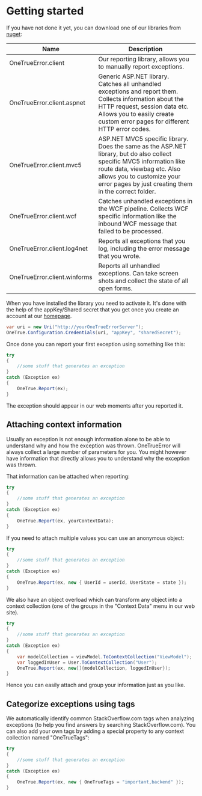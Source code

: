 Getting started
================

If you have not done it yet, you can download one of our libraries from [nuget](https://www.nuget.org/packages?q=onetrueerror.client):

Name | Description
--- | -----
OneTrueError.client | Our reporting library, allows you to manually report exceptions.
OneTrueError.client.aspnet | Generic ASP.NET library. Catches all unhandled exceptions and report them. Collects information about the HTTP request, session data etc. Allows you to easily create custom error pages for different HTTP error codes.
OneTrueError.client.mvc5 | ASP.NET MVC5 specific library. Does the same as the ASP.NET library, but do also collect specific MVC5 information like route data, viewbag etc. Also allows you to customize your error pages by just creating them in the correct folder.
OneTrueError.client.wcf | Catches unhandled exceptions in the WCF pipeline. Collects WCF specific information like the inbound WCF message that failed to be processed.
OneTrueError.client.log4net | Reports all exceptions that you log, including the error message that you wrote.
OneTrueError.client.winforms | Reports all unhandled exceptions. Can take screen shots and collect the state of all open forms.

When you have installed the library you need to activate it. It's done with the help of the appKey/Shared secret that you get once you create an account at our [homepage](http://onetrueerror.com/account/register).

```csharp
var uri = new Uri("http://yourOneTrueErrorServer");
OneTrue.Configuration.Credentials(uri, "appKey", "sharedSecret");
```

Once done you can report your first exception using something like this:

```csharp
try
{
    //some stuff that generates an exception
}
catch (Exception ex)
{
    OneTrue.Report(ex);
}
```

The exception should appear in our web moments after you reported it.

## Attaching context information

Usually an exception is not enough information alone to be able to understand why and how the exception was thrown. OneTrueError will
always collect a large number of parameters for you. You might however have information that directly allows you to understand
why the exception was thrown.

That information can be attached when reporting:

```csharp
try
{
    //some stuff that generates an exception
}
catch (Exception ex)
{
    OneTrue.Report(ex, yourContextData);
}
```

If you need to attach multiple values you can use an anonymous object:

```csharp
try
{
    //some stuff that generates an exception
}
catch (Exception ex)
{
    OneTrue.Report(ex, new { UserId = userId, UserState = state });
}
```

We also have an object overload which can transform any object into a context collection (one of the groups in the "Context Data" menu in our web site).

```csharp
try
{
    //some stuff that generates an exception
}
catch (Exception ex)
{
    var modelCollection = viewModel.ToContextCollection("ViewModel");
    var loggedInUser = User.ToContextCollection("User");
    OneTrue.Report(ex, new[]{modelCollection, loggedInUser});
}
```

Hence you can easily attach and group your information just as you like.

## Categorize exceptions using tags

We automatically identify common StackOverflow.com tags when analyzing exceptions (to help you find answers by searching StackOverflow.com). You can
also add your own tags by adding a special property to any context collection named "OneTrueTags":

```csharp
try
{
    //some stuff that generates an exception
}
catch (Exception ex)
{
    OneTrue.Report(ex, new { OneTrueTags = "important,backend" });
}
```

